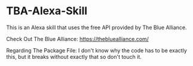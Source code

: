 # TBA-Alexa-Skill
This is an Alexa skill that uses the free API provided by The Blue Alliance.

Check Out The Blue Alliance: https://thebluealliance.com/

Regarding The Package File: I don't know why the code has to be exactly this, but it breaks without exactly that so don't touch it.
